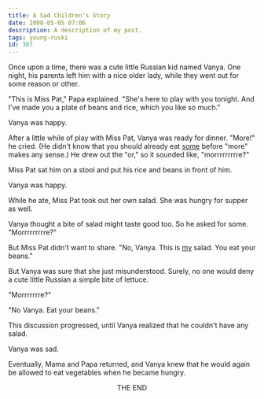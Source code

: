 ```yaml
---
title: A Sad Children's Story
date: 2008-05-05 07:06
description: A description of my post.
tags: young-ruski
id: 367
---
```

Once upon a time, there was a cute little Russian kid named Vanya.  One night, his parents left him with a nice older lady, while they went out for some reason or other.

"This is Miss Pat," Papa explained.  "She's here to play with you tonight.  And I've made you a plate of beans and rice, which you like so much."

Vanya was happy.

After a little while of play with Miss Pat, Vanya was ready for dinner.  "More!" he cried.  (He didn't know that you should already eat <u>some</u> before "more" makes any sense.)  He drew out the "or," so it sounded like, "morrrrrrrrre?"

Miss Pat sat him on a stool and put his rice and beans in front of him.

Vanya was happy.

While he ate, Miss Pat took out her own salad.  She was hungry for supper as well.

Vanya thought a bite of salad might taste good too.  So he asked for some.  "Morrrrrrrrre?"

But Miss Pat didn't want to share.  "No, Vanya.  This is <u>my</u> salad.  You eat your beans."

But Vanya was sure that she just misunderstood.  Surely, no one would deny a cute little Russian a simple bite of lettuce.

"Morrrrrrre?"

"No Vanya.  Eat your beans."

This discussion progressed, until Vanya realized that he couldn't have any salad.

Vanya was sad.

Eventually, Mama and Papa returned, and Vanya knew that he would again be allowed to eat vegetables when he became hungry.

<center>THE END</center>